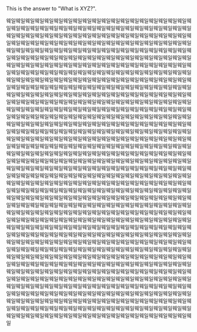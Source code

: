 This is the answer to "What is XYZ?".



웨일웨일웨일웨일웨일웨일웨일웨일웨일웨일웨일웨일웨일웨일웨일웨일웨일웨일웨일웨일웨일웨일웨일웨일웨일웨일웨일웨일웨일웨일웨일웨일웨일웨일웨일웨일웨일웨일웨일웨일웨일웨일웨일웨일웨일웨일웨일웨일웨일웨일웨일웨일웨일웨일웨일웨일웨일웨일웨일웨일웨일웨일웨일웨일웨일웨일웨일웨일웨일웨일웨일웨일웨일웨일웨일웨일웨일웨일웨일웨일웨일웨일웨일웨일웨일웨일웨일웨일웨일웨일웨일웨일웨일웨일웨일웨일웨일웨일웨일웨일웨일웨일웨일웨일웨일웨일웨일웨일웨일웨일웨일웨일웨일웨일웨일웨일웨일웨일웨일웨일웨일웨일웨일웨일웨일웨일웨일웨일웨일웨일웨일웨일웨일웨일웨일웨일웨일웨일웨일웨일웨일웨일웨일웨일웨일웨일웨일웨일웨일웨일웨일웨일웨일웨일웨일웨일웨일웨일웨일웨일웨일웨일웨일웨일웨일웨일웨일웨일웨일웨일웨일웨일웨일웨일웨일웨일웨일웨일웨일웨일웨일웨일웨일웨일웨일웨일웨일웨일웨일웨일웨일웨일웨일웨일웨일웨일웨일웨일웨일웨일웨일웨일웨일웨일웨일웨일웨일웨일웨일웨일웨일웨일웨일웨일웨일웨일웨일웨일웨일웨일웨일웨일웨일웨일웨일웨일웨일웨일웨일웨일웨일웨일웨일웨일웨일웨일웨일웨일웨일웨일웨일웨일웨일웨일웨일웨일웨일웨일웨일웨일웨일웨일웨일웨일웨일웨일웨일웨일웨일웨일웨일웨일웨일웨일웨일웨일웨일웨일웨일웨일웨일웨일웨일웨일웨일웨일웨일웨일웨일웨일웨일웨일웨일웨일웨일웨일웨일웨일웨일웨일웨일웨일웨일웨일웨일웨일웨일웨일웨일웨일웨일웨일웨일웨일웨일웨일웨일웨일웨일웨일웨일웨일웨일웨일웨일웨일웨일웨일웨일웨일웨일웨일웨일웨일웨일웨일웨일웨일웨일웨일웨일웨일웨일웨일웨일웨일웨일웨일웨일웨일웨일웨일웨일웨일웨일웨일웨일웨일웨일웨일웨일웨일웨일웨일웨일웨일웨일웨일웨일웨일웨일웨일웨일웨일웨일웨일웨일웨일웨일웨일웨일웨일웨일웨일웨일웨일웨일웨일웨일웨일웨일웨일웨일웨일웨일웨일웨일웨일웨일웨일웨일웨일웨일웨일웨일웨일웨일웨일웨일웨일웨일웨일웨일웨일웨일웨일웨일웨일웨일웨일웨일웨일웨일웨일웨일웨일웨일웨일웨일웨일웨일웨일웨일웨일웨일웨일웨일웨일웨일웨일웨일웨일웨일웨일웨일웨일웨일웨일웨일웨일웨일웨일웨일웨일웨일웨일웨일웨일웨일웨일웨일웨일웨일웨일웨일웨일웨일웨일웨일웨일웨일웨일웨일웨일웨일웨일웨일웨일웨일웨일웨일웨일웨일웨일웨일웨일웨일웨일웨일웨일웨일웨일웨일웨일웨일웨일웨일웨일웨일웨일웨일웨일웨일웨일웨일웨일웨일웨일웨일웨일웨일웨일웨일웨일웨일웨일웨일웨일웨일웨일웨일웨일웨일웨일웨일웨일웨일웨일웨일웨일웨일웨일웨일웨일웨일웨일웨일웨일웨일웨일웨일웨일웨일웨일웨일웨일웨일웨일웨일웨일웨일웨일웨일웨일웨일웨일웨일웨일웨일웨일웨일웨일웨일웨일웨일웨일웨일웨일웨일웨일웨일웨일웨일웨일웨일웨일웨일웨일웨일웨일웨일웨일웨일웨일웨일웨일웨일웨일웨일웨일웨일웨일웨일웨일웨일웨일웨일웨일웨일웨일웨일웨일웨일웨일웨일웨일웨일웨일웨일웨일웨일웨일웨일웨일웨일웨일웨일웨일웨일웨일웨일웨일웨일웨일웨일웨일웨일웨일웨일웨일웨일웨일웨일웨일웨일웨일웨일웨일웨일웨일웨일웨일웨일웨일웨일웨일웨일웨일웨일웨일웨일웨일웨일웨일웨일웨일웨일웨일웨일웨일웨일웨일웨일웨일웨일웨일웨일웨일웨일웨일웨일웨일웨일웨일웨일웨일웨일웨일웨일웨일웨일웨일웨일웨일웨일웨일웨일웨일웨일웨일웨일웨일웨일웨일웨일웨일웨일웨일웨일웨일웨일웨일웨일웨일웨일웨일웨일웨일웨일웨일웨일웨일웨일웨일웨일웨일웨일웨일웨일웨일웨일웨일웨일웨일웨일웨일웨일웨일웨일웨일웨일웨일웨일웨일웨일웨일웨일웨일웨일웨일웨일웨일웨일웨일웨일웨일웨일웨일웨일웨일웨일웨일웨일웨일웨일웨일웨일웨일웨일웨일웨일웨일웨일웨일웨일웨일웨일웨일웨일웨일웨일웨일웨일웨일웨일웨일웨일웨일웨일웨일웨일웨일웨일웨일웨일웨일웨일웨일웨일웨일웨일웨일웨일웨일웨일웨일웨일웨일웨일웨일웨일웨일웨일웨일웨일웨일웨일웨일웨일웨일

